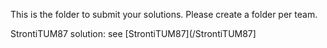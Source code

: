 This is the folder to submit your solutions. Please create a folder per team.

StrontiTUM87 solution: see [StrontiTUM87](/StrontiTUM87]
